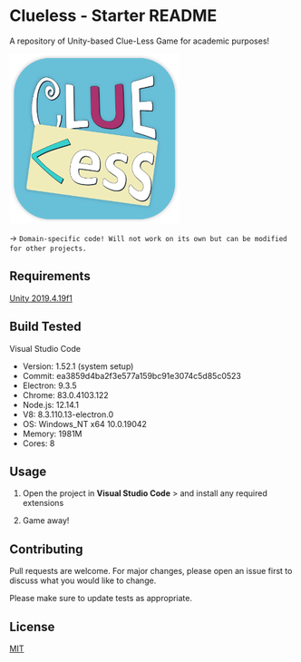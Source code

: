 # Clueless - Starter README

A repository of Unity-based  Clue-Less Game for academic purposes!

<img src="https://github.com/kevinklassen/jhu-clueless/blob/master/Game_Logo.png" width="300" height="300">

→ `Domain-specific code! Will not work on its own but can be modified for other projects.`

## Requirements

[Unity 2019.4.19f1](https://unity3d.com/unity/whats-new/2019.4.19)

## Build Tested

Visual Studio Code
* Version: 1.52.1 (system setup)
* Commit: ea3859d4ba2f3e577a159bc91e3074c5d85c0523
* Electron: 9.3.5
* Chrome: 83.0.4103.122
* Node.js: 12.14.1
* V8: 8.3.110.13-electron.0
* OS: Windows_NT x64 10.0.19042
* Memory: 1981M
* Cores: 8

## Usage

1)	Open the project in **Visual Studio Code** > and install any required extensions

2)  Game away!

## Contributing

Pull requests are welcome. For major changes, please open an issue first to discuss what you would like to change.

Please make sure to update tests as appropriate.


## License
[MIT](https://choosealicense.com/licenses/mit/)
